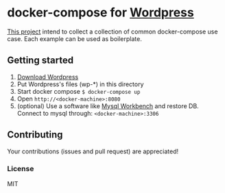 # docker-compose for [Wordpress](https://wordpress.org/)
[This project](https://github.com/chrvadala/docker-compose-examples)
intend to collect a collection of common docker-compose use case.
Each example can be used as boilerplate.

## Getting started

1. [Download Wordpress](https://wordpress.org/latest.zip)
2. Put Wordpress's files (wp-*) in this directory
3. Start docker compose ` $ docker-compose up `
4. Open `http://<docker-machine>:8080`
5. (optional) Use a software like [Mysql Workbench](http://dev.mysql.com/downloads/workbench/)
    and restore DB. Connect to mysql through: `<docker-machine>:3306`

## Contributing
Your contributions (issues and pull request) are appreciated!

### License
MIT
